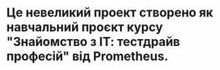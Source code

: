 # Це невеликий проект cтворено як навчальний проєкт курсу "Знайомство з ІТ: тестдрайв професій" від Prometheus.
